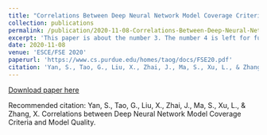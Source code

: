 ```yaml
---
title: "Correlations Between Deep Neural Network Model Coverage Criteria and Model Quality"
collection: publications
permalink: /publication/2020-11-08-Correlations-Between-Deep-Neural-Network-Model-Coverage-Criteria-and-Model-Quality
excerpt: 'This paper is about the number 3. The number 4 is left for future work.'
date: 2020-11-08
venue: 'ESCE/FSE 2020'
paperurl: 'https://www.cs.purdue.edu/homes/taog/docs/FSE20.pdf'
citation: 'Yan, S., Tao, G., Liu, X., Zhai, J., Ma, S., Xu, L., & Zhang, X. Correlations between Deep Neural Network Model Coverage Criteria and Model Quality.'
---
```


[Download paper here](https://www.cs.purdue.edu/homes/taog/docs/FSE20.pdf)

Recommended citation: Yan, S., Tao, G., Liu, X., Zhai, J., Ma, S., Xu, L., & Zhang, X. Correlations between Deep Neural Network Model Coverage Criteria and Model Quality.